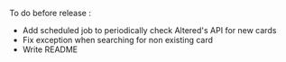 To do before release :

- Add scheduled job to periodically check Altered's API for new cards
- Fix exception when searching for non existing card
- Write README